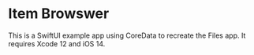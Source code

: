 # Item Browswer

This is a SwiftUI example app using CoreData to recreate the Files app.  It requires Xcode 12 and iOS 14.